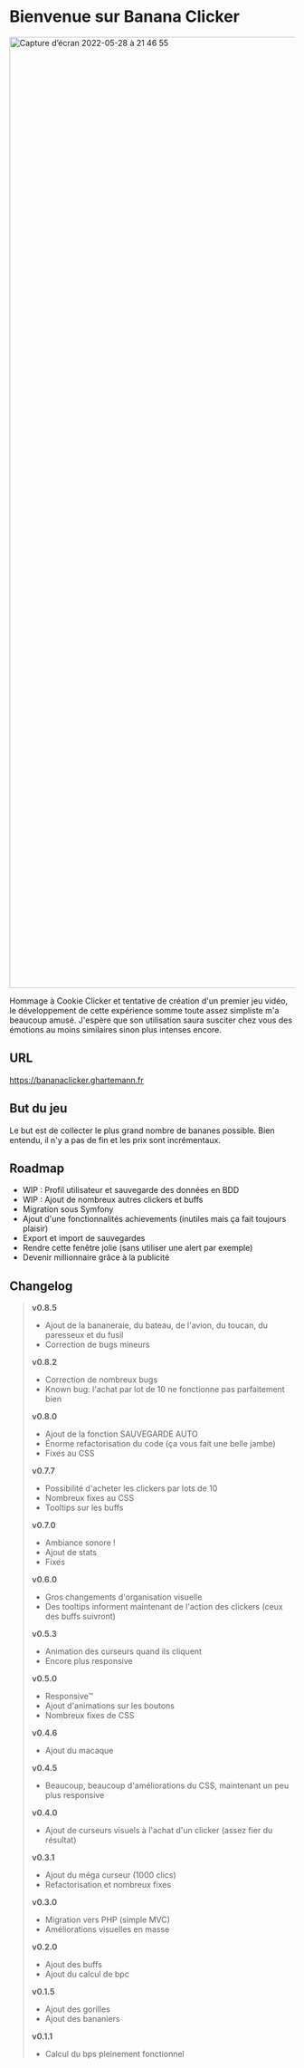 # Bienvenue sur Banana Clicker

<img width="1680" alt="Capture d’écran 2022-05-28 à 21 46 55" src="https://user-images.githubusercontent.com/36921636/170840745-fa4f118b-d18f-41a6-8e2c-e20f8c57a11d.png">

Hommage à Cookie Clicker et tentative de création d'un premier jeu vidéo, le développement de cette expérience somme toute assez simpliste m'a beaucoup amusé. J'espère que son utilisation saura susciter chez vous des émotions au moins similaires sinon plus intenses encore.

## URL
https://bananaclicker.ghartemann.fr

## But du jeu
Le but est de collecter le plus grand nombre de bananes possible. Bien entendu, il n'y a pas de fin et les prix sont incrémentaux.

## Roadmap
* WIP : Profil utilisateur et sauvegarde des données en BDD
* WIP : Ajout de nombreux autres clickers et buffs
* Migration sous Symfony
* Ajout d'une fonctionnalités achievements (inutiles mais ça fait toujours plaisir)
* Export et import de sauvegardes
* Rendre cette fenêtre jolie (sans utiliser une alert par exemple)
* Devenir millionnaire grâce à la publicité

## Changelog
> **v0.8.5**
>   * Ajout de la bananeraie, du bateau, de l'avion, du toucan, du paresseux et du fusil
>   * Correction de bugs mineurs
>
> **v0.8.2**
>   * Correction de nombreux bugs
>   * Known bug: l'achat par lot de 10 ne fonctionne pas parfaitement bien
>
> **v0.8.0**
>   * Ajout de la fonction SAUVEGARDE AUTO
>   * Énorme refactorisation du code (ça vous fait une belle jambe)
>   * Fixes au CSS
>
> **v0.7.7**
>   * Possibilité d'acheter les clickers par lots de 10
>   * Nombreux fixes au CSS
>   * Tooltips sur les buffs
>
> **v0.7.0**
>   * Ambiance sonore !
>   * Ajout de stats
>   * Fixes
>
> **v0.6.0**
>   * Gros changements d'organisation visuelle
>   * Des tooltips informent maintenant de l'action des clickers (ceux des buffs suivront)
>
> **v0.5.3**
>   * Animation des curseurs quand ils cliquent
>   * Encore plus responsive
>
> **v0.5.0**
>   * Responsive™
>   * Ajout d'animations sur les boutons
>   * Nombreux fixes de CSS
>
> **v0.4.6**
>    * Ajout du macaque
>
> **v0.4.5**
>    * Beaucoup, beaucoup d'améliorations du CSS, maintenant un peu plus responsive
>
> **v0.4.0**
>    * Ajout de curseurs visuels à l'achat d'un clicker (assez fier du résultat)
>
> **v0.3.1**
>    * Ajout du méga curseur (1000 clics)
>    * Refactorisation et nombreux fixes
>
> **v0.3.0**
>    * Migration vers PHP (simple MVC)
>    * Améliorations visuelles en masse
>
> **v0.2.0**
>    * Ajout des buffs
>    * Ajout du calcul de bpc
>
> **v0.1.5**
>    * Ajout des gorilles
>    * Ajout des bananiers
>
> **v0.1.1**
>    * Calcul du bps pleinement fonctionnel
